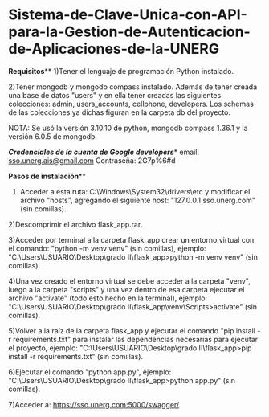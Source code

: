 # Sistema-de-Clave-Unica-con-API-para-la-Gestion-de-Autenticacion-de-Aplicaciones-de-la-UNERG
****************Requisitos******************
1)Tener el lenguaje de programación Python instalado.

2)Tener mongodb y mongodb compass instalado. Además de tener creada
una base de datos "users" y en ella tener creadas las siguientes colecciones: 
admin, users_accounts, cellphone, developers. Los schemas de las colecciones
ya dichas figuran en la carpeta db del proyecto.

NOTA: Se usó la versión 3.10.10 de python, mongodb compass 1.36.1 y
la versión 6.0.5 de mongodb.

*********Credenciales de la cuenta de Google developers**********
email: sso.unerg.ais@gmail.com
Contraseña: 2G7p%6#d

**************Pasos de instalación****************
1) Acceder a esta ruta: C:\Windows\System32\drivers\etc y modificar el archivo "hosts", agregando
el siguiente host: "127.0.0.1       sso.unerg.com" (sin comillas).

2)Descomprimir el archivo flask_app.rar.

3)Acceder por terminal a la carpeta flask_app crear un entorno virtual con el comando: 
"python -m venv venv" (sin comillas), ejemplo: 
"C:\Users\USUARIO\Desktop\grado II\flask_app>python -m venv venv" (sin comillas).

4)Una vez creado el entorno virtual se debe acceder a la carpeta "venv", luego a la carpeta 
"scripts" y una vez dentro de esa carpeta ejecutar el archivo "activate" (todo esto hecho en
la terminal), ejemplo: "C:\Users\USUARIO\Desktop\grado II\flask_app\venv\Scripts>activate" 
(sin comillas).

5)Volver a la raíz de la carpeta flask_app y ejecutar el comando 
"pip install -r requirements.txt" para instalar las dependencias necesarias para ejecutar el
proyecto, ejemplo: 
"C:\Users\USUARIO\Desktop\grado II\flask_app>pip install -r requirements.txt" (sin comillas).

6)Ejecutar el comando "python app.py", ejemplo:
"C:\Users\USUARIO\Desktop\grado II\flask_app>python app.py" (sin comillas).

7)Acceder a: https://sso.unerg.com:5000/swagger/
